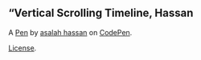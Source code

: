  “Vertical Scrolling Timeline, Hassan
-------------------------------------


A [Pen](http://codepen.io/AsalaZ/pen/BpyqRz) by [asalah hassan](http://codepen.io/AsalaZ) on [CodePen](http://codepen.io/).

[License](http://codepen.io/AsalaZ/pen/BpyqRz/license).